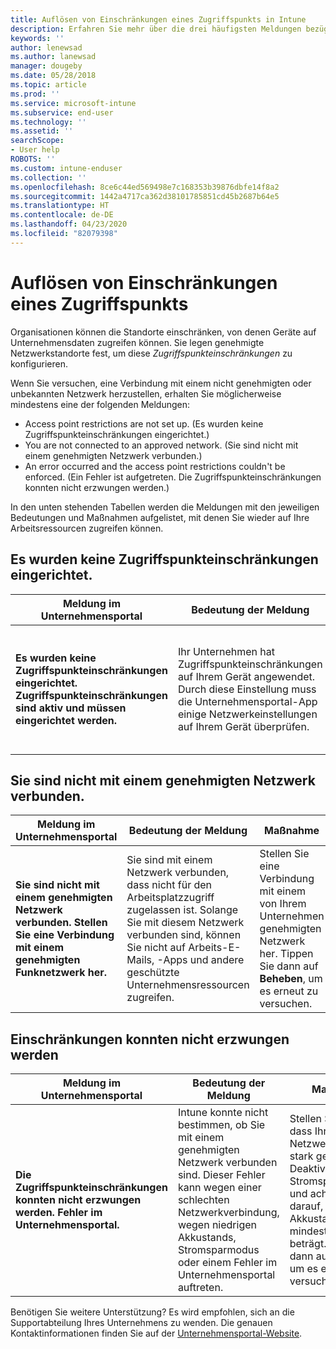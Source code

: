 ```yaml
---
title: Auflösen von Einschränkungen eines Zugriffspunkts in Intune
description: Erfahren Sie mehr über die drei häufigsten Meldungen bezüglich Intune-Einschränkungsrichtlinien für Zugriffspunkte und wie Sie diese beheben können.
keywords: ''
author: lenewsad
ms.author: lanewsad
manager: dougeby
ms.date: 05/28/2018
ms.topic: article
ms.prod: ''
ms.service: microsoft-intune
ms.subservice: end-user
ms.technology: ''
ms.assetid: ''
searchScope:
- User help
ROBOTS: ''
ms.custom: intune-enduser
ms.collection: ''
ms.openlocfilehash: 8ce6c44ed569498e7c168353b39876dbfe14f8a2
ms.sourcegitcommit: 1442a4717ca362d38101785851cd45b2687b64e5
ms.translationtype: HT
ms.contentlocale: de-DE
ms.lasthandoff: 04/23/2020
ms.locfileid: "82079398"
---
```

# <a name="resolve-access-point-restrictions"></a>Auflösen von Einschränkungen eines Zugriffspunkts

Organisationen können die Standorte einschränken, von denen Geräte auf Unternehmensdaten zugreifen können.
Sie legen genehmigte Netzwerkstandorte fest, um diese *Zugriffspunkteinschränkungen* zu konfigurieren.  

Wenn Sie versuchen, eine Verbindung mit einem nicht genehmigten oder unbekannten Netzwerk herzustellen, erhalten Sie möglicherweise mindestens eine der folgenden Meldungen:

* Access point restrictions are not set up. (Es wurden keine Zugriffspunkteinschränkungen eingerichtet.)
* You are not connected to an approved network. (Sie sind nicht mit einem genehmigten Netzwerk verbunden.)
* An error occurred and the access point restrictions couldn't be enforced. (Ein Fehler ist aufgetreten. Die Zugriffspunkteinschränkungen konnten nicht erzwungen werden.)

 In den unten stehenden Tabellen werden die Meldungen mit den jeweiligen Bedeutungen und Maßnahmen aufgelistet, mit denen Sie wieder auf Ihre Arbeitsressourcen zugreifen können.

## <a name="access-point-restrictions-not-set-up"></a>Es wurden keine Zugriffspunkteinschränkungen eingerichtet.  
| Meldung im Unternehmensportal | Bedeutung der Meldung | Maßnahme                                                               
|------------------------|--------------------------|--------------------------|
| **Es wurden keine Zugriffspunkteinschränkungen eingerichtet. Zugriffspunkteinschränkungen sind aktiv und müssen eingerichtet werden.** | Ihr Unternehmen hat Zugriffspunkteinschränkungen auf Ihrem Gerät angewendet. Durch diese Einstellung muss die Unternehmensportal-App einige Netzwerkeinstellungen auf Ihrem Gerät überprüfen. | Tippen Sie auf **Resolve** (Beheben). Die Unternehmensportal-App überprüft, ob Sie mit einem vom Unternehmen genehmigten Netzwerk verbunden sind. |

## <a name="not-connected-to-an-approved-network"></a>Sie sind nicht mit einem genehmigten Netzwerk verbunden.  

| Meldung im Unternehmensportal | Bedeutung der Meldung | Maßnahme                                                                   
|------------------------|-----------------------------------|--------------------------|
| **Sie sind nicht mit einem genehmigten Netzwerk verbunden. Stellen Sie eine Verbindung mit einem genehmigten Funknetzwerk her.** | Sie sind mit einem Netzwerk verbunden, dass nicht für den Arbeitsplatzzugriff zugelassen ist. Solange Sie mit diesem Netzwerk verbunden sind, können Sie nicht auf Arbeits-E-Mails, -Apps und andere geschützte Unternehmensressourcen zugreifen. | Stellen Sie eine Verbindung mit einem von Ihrem Unternehmen genehmigten Netzwerk her. Tippen Sie dann auf **Beheben**, um es erneut zu versuchen. |

## <a name="restrictions-couldnt-be-enforced"></a>Einschränkungen konnten nicht erzwungen werden  

| Meldung im Unternehmensportal | Bedeutung der Meldung | Maßnahme                                                                      
|------------------------|-----------------------------------|--------------------------|
| **Die Zugriffspunkteinschränkungen konnten nicht erzwungen werden. Fehler im Unternehmensportal.** | Intune konnte nicht bestimmen, ob Sie mit einem genehmigten Netzwerk verbunden sind. Dieser Fehler kann wegen einer schlechten Netzwerkverbindung, wegen niedrigen Akkustands, Stromsparmodus oder einem Fehler im Unternehmensportal auftreten. | Stellen Sie sicher, dass Ihre Netzwerkverbindung stark genug ist. Deaktivieren Sie den Stromsparmodus, und achten Sie darauf, dass Ihr Akkustand mindestens 30 % beträgt. Tippen Sie dann auf **Beheben**, um es erneut zu versuchen. 

Benötigen Sie weitere Unterstützung? Es wird empfohlen, sich an die Supportabteilung Ihres Unternehmens zu wenden. Die genauen Kontaktinformationen finden Sie auf der [Unternehmensportal-Website](https://portal.manage.microsoft.com/#HelpDeskDialog).
